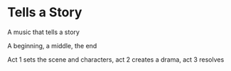 # Tells a Story

A music that tells a story

A beginning, a middle, the end

Act 1 sets the scene and characters, act 2 creates a drama, act 3 resolves





